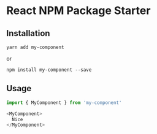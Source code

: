 
# React NPM Package Starter


## Installation
```
yarn add my-component
```
or
```
npm install my-component --save
```

## Usage

```javascript
import { MyComponent } from 'my-component'

<MyComponent>
  Nice
</MyComponent>
```
